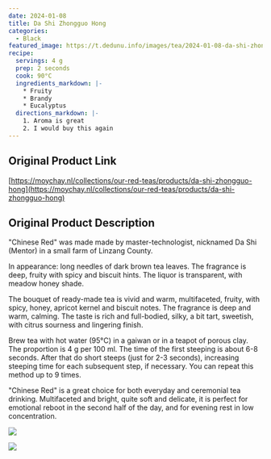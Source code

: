 ```yaml
---
date: 2024-01-08
title: Da Shi Zhongguo Hong
categories:
  - Black
featured_image: https://t.dedunu.info/images/tea/2024-01-08-da-shi-zhongguo-hong-1.PNG
recipe:
  servings: 4 g
  prep: 2 seconds
  cook: 90°C
  ingredients_markdown: |-
    * Fruity
    * Brandy
    * Eucalyptus
  directions_markdown: |-
    1. Aroma is great
    2. I would buy this again
---
```


## Original Product Link

[https://moychay.nl/collections/our-red-teas/products/da-shi-zhongguo-hong](https://moychay.nl/collections/our-red-teas/products/da-shi-zhongguo-hong)

## Original Product Description

"Chinese Red" was made made by master-technologist, nicknamed Da Shi (Mentor) in a small farm of Linzang County.

In appearance: long needles of dark brown tea leaves. The fragrance is deep, fruity with spicy and biscuit hints. The liquor is transparent, with meadow honey shade.

The bouquet of ready-made tea is vivid and warm, multifaceted, fruity, with spicy, honey, apricot kernel and biscuit notes. The fragrance is deep and warm, calming. The taste is rich and full-bodied, silky, a bit tart, sweetish, with citrus sourness and lingering finish.

Brew tea with hot water (95°С) in a gaiwan or in a teapot of porous clay. The proportion is 4 g per 100 ml. The time of the first steeping is about 6-8 seconds. After that do short steeps (just for 2-3 seconds), increasing steeping time for each subsequent step, if necessary. You can repeat this method up to 9 times.

"Chinese Red" is a great choice for both everyday and ceremonial tea drinking. Multifaceted and bright, quite soft and delicate, it is perfect for emotional reboot in the second half of the day, and for evening rest in low concentration.

![](https://t.dedunu.info/images/tea/2024-01-08-da-shi-zhongguo-hong-2.PNG)

![](https://t.dedunu.info/images/tea/2024-01-08-da-shi-zhongguo-hong-3.PNG)
